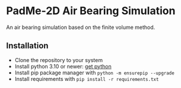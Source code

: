 # PadMe-2D Air Bearing Simulation

An air bearing simulation based on the finite volume method.

## Installation

- Clone the repository to your system
- Install python 3.10 or newer: [get python](https://www.python.org/downloads/)
- Install pip package manager with ```python -m ensurepip --upgrade```
- Install requirements with ```pip install -r requirements.txt```